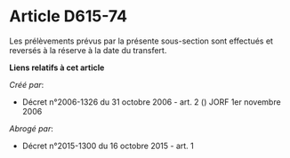 # Article D615-74

Les prélèvements prévus par la présente sous-section sont effectués et reversés à la réserve à la date du transfert.

**Liens relatifs à cet article**

_Créé par_:

  - Décret n°2006-1326 du 31 octobre 2006 - art. 2 () JORF 1er novembre 2006

_Abrogé par_:

  - Décret n°2015-1300 du 16 octobre 2015 - art. 1
